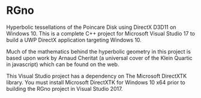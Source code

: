 # RGno
Hyperbolic tessellations of the Poincare Disk using DirectX D3D11 on Windows 10. 
This is a complete C++ project for Microsoft Visual Studio 17 to build a UWP DirectX application targeting Windows 10. 

Much of the mathematics behind the hyperbolic geometry in this project is based upon work by Arnaud Cheritat (a universal cover of the Klein Quartic in javascript) which can be found on the web. 

This Visual Studio project has a dependency on The Microsoft DirectXTK library. You must install Microsoft DirectXTK for Windows 10 
x64 prior to building the RGno project in Visual Studio 2017. 
